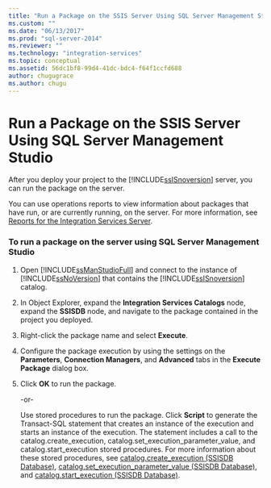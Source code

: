 ```yaml
---
title: "Run a Package on the SSIS Server Using SQL Server Management Studio | Microsoft Docs"
ms.custom: ""
ms.date: "06/13/2017"
ms.prod: "sql-server-2014"
ms.reviewer: ""
ms.technology: "integration-services"
ms.topic: conceptual
ms.assetid: 56dc1bf8-99d4-41dc-bdc4-f64f1ccfd688
author: chugugrace
ms.author: chugu
---
```

# Run a Package on the SSIS Server Using SQL Server Management Studio
  After you deploy your project to the [!INCLUDE[ssISnoversion](../includes/ssisnoversion-md.md)] server, you can run the package on the server.  
  
 You can use operations reports to view information about packages that have run, or are currently running, on the server. For more information, see [Reports for the Integration Services Server](../../2014/integration-services/reports-for-the-integration-services-server.md).  
  
### To run a package on the server using SQL Server Management Studio  
  
1.  Open [!INCLUDE[ssManStudioFull](../includes/ssmanstudiofull-md.md)] and connect to the instance of [!INCLUDE[ssNoVersion](../includes/ssnoversion-md.md)] that contains the [!INCLUDE[ssISnoversion](../includes/ssisnoversion-md.md)] catalog.  
  
2.  In Object Explorer, expand the **Integration Services Catalogs** node, expand the **SSISDB** node, and navigate to the package contained in the project you deployed.  
  
3.  Right-click the package name and select **Execute**.  
  
4.  Configure the package execution by using the settings on the **Parameters**, **Connection Managers**, and **Advanced** tabs in the **Execute Package** dialog box.  
  
5.  Click **OK** to run the package.  
  
     -or-  
  
     Use stored procedures to run the package. Click **Script** to generate the Transact-SQL statement that creates an instance of the execution and starts an instance of the execution. The statement includes a call to the catalog.create_execution, catalog.set_execution_parameter_value, and catalog.start_execution stored procedures. For more information about these stored procedures, see [catalog.create_execution &#40;SSISDB Database&#41;](/sql/integration-services/system-stored-procedures/catalog-create-execution-ssisdb-database), [catalog.set_execution_parameter_value &#40;SSISDB Database&#41;](/sql/integration-services/system-stored-procedures/catalog-set-execution-parameter-value-ssisdb-database), and [catalog.start_execution &#40;SSISDB Database&#41;](/sql/integration-services/system-stored-procedures/catalog-start-execution-ssisdb-database).  
  
  
